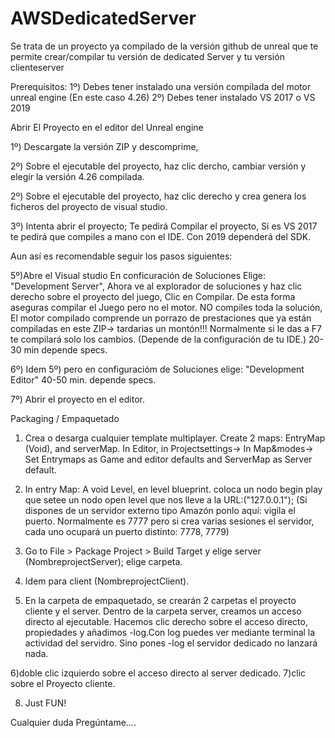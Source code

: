 # AWSDedicatedServer
Se trata de un proyecto ya compilado de la versión github de unreal que te permite crear/compilar tu versión de dedicated Server y tu versión clienteserver 

Prerequisitos:
1º) Debes tener instalado una versión compilada del motor unreal engine (En este caso 4.26) 
2º) Debes tener instalado VS 2017 o VS 2019


Abrir El Proyecto en el editor del Unreal engine

1º) Descargate la versión ZIP y descomprime,

2º) Sobre el ejecutable del proyecto, haz clic dercho, cambiar versión y elegir la versión 4.26 compilada. 

2º) Sobre el ejecutable del proyecto, haz clic derecho y crea genera los ficheros del proyecto de visual studio.

3º) Intenta abrir el proyecto; Te pedirá Compilar el proyecto, Si es VS 2017 te pedirá que compiles a mano con el IDE. Con 2019 dependerá del SDK. 

Aun así es recomendable seguir los pasos siguientes:

5º)Abre el Visual studio En conficuración de Soluciones Elige: "Development Server", Ahora ve al explorador de soluciones y haz clic derecho sobre el proyecto del juego,
Clic en Compilar. De esta forma aseguras compilar el Juego pero no el motor.
NO compiles toda la solución, El motor compilado comprende un porrazo de prestaciones que ya están compiladas en este ZIP-> tardarias un montón!!!
Normalmente si le das a F7 te compilará solo los cambios. (Depende de la configuración de tu IDE.)  20-30 min depende specs.

6º) Idem 5º) pero en configuracióm de Soluciones elige: "Development Editor"  40-50 min. depende specs.

7º) Abrir el proyecto en el editor.

Packaging / Empaquetado 

1)  Crea o desarga cualquier template multiplayer. Create 2 maps: EntryMap (Void), and serverMap. In Editor, in Projectsettings-> In Map&modes-> Set Entrymaps as Game and editor defaults 
and ServerMap as Server default.
2) In entry Map: A void Level, en  level blueprint. coloca un nodo begin play que setee un nodo open level que nos lleve a la URL:("127.0.0.1"); 
(Si dispones de un servidor externo tipo Amazón ponlo aquí: vigila el puerto. Normalmente es 7777 pero si crea varias sesiones el servidor, 
cada uno ocupará un puerto distinto: 7778, 7779)


3)  Go to File > Package Project > Build Target y elige server (NombreprojectServer); elige carpeta. 
4)  Idem para client (NombreprojectClient).

5)  En la carpeta de empaquetado, se crearán 2 carpetas el proyecto cliente y el server.
Dentro de la carpeta server, creamos un acceso directo al ejecutable. Hacemos clic derecho
sobre el acceso directo, propiedades y añadimos -log.Con log puedes ver mediante terminal la actividad del servidro. Sino pones -log el servidor dedicado no lanzará nada. 

6)doble clic izquierdo sobre el acceso directo al server dedicado.
7)clic sobre el Proyecto cliente.

8) Just FUN!

Cualquier duda Pregúntame....


